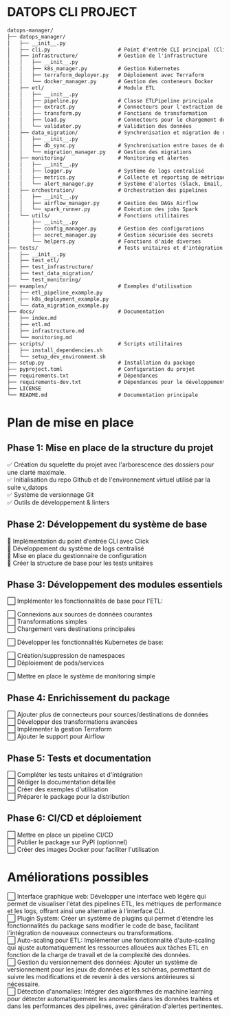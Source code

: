 # DATOPS CLI PROJECT

```txt
datops-manager/
├── datops_manager/
│   ├── __init__.py
│   ├── cli.py                      # Point d'entrée CLI principal (Click)
│   ├── infrastructure/             # Gestion de l'infrastructure
│   │   ├── __init__.py
│   │   ├── k8s_manager.py          # Gestion Kubernetes
│   │   ├── terraform_deployer.py   # Déploiement avec Terraform
│   │   └── docker_manager.py       # Gestion des conteneurs Docker
│   ├── etl/                        # Module ETL
│   │   ├── __init__.py
│   │   ├── pipeline.py             # Classe ETLPipeline principale
│   │   ├── extract.py              # Connecteurs pour l'extraction de données
│   │   ├── transform.py            # Fonctions de transformation
│   │   ├── load.py                 # Connecteurs pour le chargement des données
│   │   └── validator.py            # Validation des données
│   ├── data_migration/             # Synchronisation et migration de données
│   │   ├── __init__.py
│   │   ├── db_sync.py              # Synchronisation entre bases de données
│   │   └── migration_manager.py    # Gestion des migrations
│   ├── monitoring/                 # Monitoring et alertes
│   │   ├── __init__.py
│   │   ├── logger.py               # Système de logs centralisé
│   │   ├── metrics.py              # Collecte et reporting de métriques
│   │   └── alert_manager.py        # Système d'alertes (Slack, Email, etc.)
│   ├── orchestration/              # Orchestration des pipelines
│   │   ├── __init__.py
│   │   ├── airflow_manager.py      # Gestion des DAGs Airflow
│   │   └── spark_runner.py         # Exécution des jobs Spark
│   └── utils/                      # Fonctions utilitaires
│       ├── __init__.py
│       ├── config_manager.py       # Gestion des configurations
│       ├── secret_manager.py       # Gestion sécurisée des secrets
│       └── helpers.py              # Fonctions d'aide diverses
├── tests/                          # Tests unitaires et d'intégration
│   ├── __init__.py
│   ├── test_etl/
│   ├── test_infrastructure/
│   ├── test_data_migration/
│   └── test_monitoring/
├── examples/                       # Exemples d'utilisation
│   ├── etl_pipeline_example.py
│   ├── k8s_deployment_example.py
│   └── data_migration_example.py
├── docs/                           # Documentation
│   ├── index.md
│   ├── etl.md
│   ├── infrastructure.md
│   └── monitoring.md
├── scripts/                        # Scripts utilitaires
│   ├── install_dependencies.sh
│   └── setup_dev_environment.sh
├── setup.py                        # Installation du package
├── pyproject.toml                  # Configuration du projet
├── requirements.txt                # Dépendances
├── requirements-dev.txt            # Dépendances pour le développement
├── LICENSE
└── README.md                       # Documentation principale
```


# Plan de mise en place

## Phase 1: Mise en place de la structure du projet

✅ Création du squelette du projet avec l'arborescence des dossiers pour une clarté maximale.\
✅ Initialisation du repo Github et de l'environnement virtuel utilisé par la suite v_datops\
✅ Système de versionnage Git\
✅ Outils de développement & linters

## Phase 2: Développement du système de base

🚧 Implémentation du point d'entrée CLI avec Click\
🚧 Développement du système de logs centralisé\
🚧 Mise en place du gestionnaire de configuration\
🚧 Créer la structure de base pour les tests unitaires


## Phase 3: Développement des modules essentiels

⬜ Implémenter les fonctionnalités de base pour l'ETL:

⬜ Connexions aux sources de données courantes\
⬜ Transformations simples\
⬜ Chargement vers destinations principales


⬜ Développer les fonctionnalités Kubernetes de base:

⬜ Création/suppression de namespaces\
⬜ Déploiement de pods/services


⬜ Mettre en place le système de monitoring simple


## Phase 4: Enrichissement du package

⬜ Ajouter plus de connecteurs pour sources/destinations de données\
⬜ Développer des transformations avancées\
⬜ Implémenter la gestion Terraform\
⬜ Ajouter le support pour Airflow


## Phase 5: Tests et documentation

⬜ Compléter les tests unitaires et d'intégration\
⬜ Rédiger la documentation détaillée\
⬜ Créer des exemples d'utilisation\
⬜ Préparer le package pour la distribution


## Phase 6: CI/CD et déploiement

⬜ Mettre en place un pipeline CI/CD\
⬜ Publier le package sur PyPI (optionnel)\
⬜ Créer des images Docker pour faciliter l'utilisation



# Améliorations possibles

⬜ Interface graphique web: Développer une interface web légère qui permet de visualiser l'état des pipelines ETL, les métriques de performance et les logs, offrant ainsi une alternative à l'interface CLI.\
⬜ Plugin System: Créer un système de plugins qui permet d'étendre les fonctionnalités du package sans modifier le code de base, facilitant l'intégration de nouveaux connecteurs ou transformations.\
⬜ Auto-scaling pour ETL: Implémenter une fonctionnalité d'auto-scaling qui ajuste automatiquement les ressources allouées aux tâches ETL en fonction de la charge de travail et de la complexité des données.\
⬜ Gestion du versionnement des données: Ajouter un système de versionnement pour les jeux de données et les schémas, permettant de suivre les modifications et de revenir à des versions antérieures si nécessaire.\
⬜ Détection d'anomalies: Intégrer des algorithmes de machine learning pour détecter automatiquement les anomalies dans les données traitées et dans les performances des pipelines, avec génération d'alertes pertinentes.